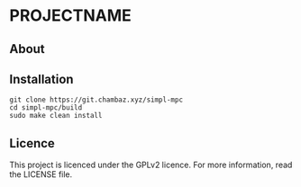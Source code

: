 PROJECTNAME
=

About
-

Installation
-

```
git clone https://git.chambaz.xyz/simpl-mpc
cd simpl-mpc/build
sudo make clean install
```

Licence
-

This project is licenced under the GPLv2 licence.
For more information, read the LICENSE file.
